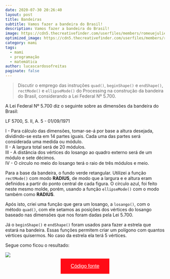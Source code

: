 ```yaml
---
date: 2020-07-30 20:26:40
layout: post
title: Bandeiras
subtitle: Vamos fazer a bandeira do Brasil!
description: Vamos fazer a bandeira do Brasil!
image: https://cdn5.thecreativefinder.com/userfiles/members/romeuejulieta/26822/optimized-maxW950-00399_Morya_ID_Bandeira_003_low_900.jpg
optimized_image: https://cdn5.thecreativefinder.com/userfiles/members/romeuejulieta/26822/optimized-maxW950-00399_Morya_ID_Bandeira_003_low_900.jpg
category: mami
tags:
  - mami
  - programação
  - matemática
author: lucascardosofreitas
paginate: false
---
```


>  Discutir o emprego das instruções `quad()`, `beginShape()` e `endShape()`, `rectMode()` e `ellipseMode()` do Processing na construção da bandeira do Brasil, considerando a Lei Federal Nº 5.700.

A Lei Federal Nº 5.700 diz o seguinte sobre as dimensões da bandeira do Brasil:

LF 5700, S. II, A. 5 - 01/09/1971

I - Para cálculo das dimensões, tomar-se-á por base a altura desejada,
dividindo-se esta em 14 partes iguais. Cada uma das partes será
considerada uma medida ou módulo. <br>
II - A largura total será de 20 módulos. <br>
III - A distância dos vértices do losango ao quadro externo será de um
módulo e sete décimos. <br>
IV - O círculo no meio do losango terá o raio de três módulos e meio.

Para a base da bandeira, o fundo verde retangular. Utilizei a função `rectMode()` com modo <strong>RADIUS</strong>, de modo que a largura e e altura eram definidos a partir do ponto central de cada figura. O círculo azul, foi feito neste mesmo molde, porém, usando a função `ellipseMode()` com o modo também como <strong>RADIUS</strong>.

Após isto, criei uma função que gera um losango, a `losango()`, com o método `quad()`, com ele setamos as posições dos vértices do losango baseado nas dimensões que nos foram dadas pela Lei 5.700.

Já o `beginShape()` e `endShape()` foram usados para fazer a estrela que estará na bandeira. Essas funções permitem criar um polígono com quantos vértices quisermos. No caso da estrela ela terá 5 vértices.

Segue como ficou o resultado:

<img src="lukas380.github.io/assets/img/resultados_atividades/bandeira.png">

<center>
  <button style="background-color: #ff0a16; border: none; padding: 15px 32px; text-align: center; text-decoration: none; display: inline-block; font-size: 16px; margin: 4px 2px; cursor: pointer;"> 
  <a href="https://drive.google.com/drive/folders/17G2JcI1A4nSlcLDsIHuCcOrzW-bu4Fyt" style="color: white;">Código fonte</a>
  </button>
</center>